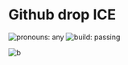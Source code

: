 # Github drop ICE

![pronouns: any](https://img.shields.io/badge/pronouns-any-orchid)
![build: passing](https://img.shields.io/badge/build-passing-success)

![b](https://i.witch.press/Lcpurd0l.png)
